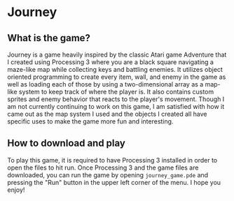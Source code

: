 # Journey
## What is the game?
Journey is a game heavily inspired by the classic Atari game Adventure that I created using Processing 3 where you are a black square navigating a maze-like map while collecting keys and battling enemies. It utilizes object oriented programming to create every item, wall, and enemy in the game as well as loading each of those by using a two-dimensional array as a map-like system to keep track of where the player is. It also contains custom sprites and enemy behavior that reacts to the player's movement. Though I am not currently continuing to work on this game, I am satisfied with how it came out as the map system I used and the objects I created all have specific uses to make the game more fun and interesting.

## How to download and play
To play this game, it is required to have Processing 3 installed in order to open the files to hit run. Once Processing 3 and the game files are downloaded, you can run the game by opening `journey_game.pde` and pressing the "Run" button in the upper left corner of the menu. I hope you enjoy!
